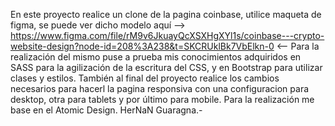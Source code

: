 

En este proyecto realice un clone de la pagina coinbase, utilice maqueta de figma, se puede ver dicho modelo aquí --> https://www.figma.com/file/rM9v6JkuayQcXSXHgXYl1s/coinbase---crypto-website-design?node-id=208%3A238&t=SKCRUklBk7VbElkn-0  <--
Para la realización del mismo puse a prueba mis conocimientos adquiridos en SASS para la agilización de la escritura del CSS, y en Bootstrap para utilizar clases y estilos.
También al final del proyecto realice los cambios necesarios para hacerl la pagina responsiva con una configuracion para desktop, otra para tablets y por último para mobile.
Para la realización me base en el Atomic Design.
HerNaN Guaragna.-
